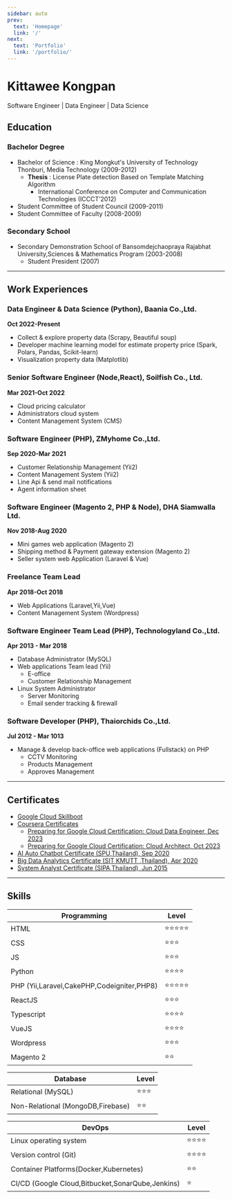 ```yaml
---
sidebar: auto
prev:
  text: 'Homepage'
  link: '/'
next:
  text: 'Portfolio'
  link: '/portfolio/'
---
```

# Kittawee Kongpan
Software Engineer | Data Engineer | Data Science

## Education

### Bachelor Degree
- Bachelor of Science : King Mongkut's University of Technology Thonburi, Media Technology (2009-2012)
  - **Thesis** : License Plate detection Based on Template Matching Algorithm
    - International Conference on Computer and Communication Technologies (ICCCT’2012)
- Student Committee of Student Council (2009-2011)
- Student Committee of Faculty (2008-2009)

### Secondary School
- Secondary Demonstration School of Bansomdejchaopraya Rajabhat University,Sciences & Mathematics Program (2003-2008)
    - Student President (2007)

----------------------------------------------------------------

## Work Experiences

### Data Engineer & Data Science (Python), Baania Co.,Ltd.
**Oct 2022-Present**

- Collect & explore property data (Scrapy, Beautiful soup)
- Developer machine learning model for estimate property price (Spark, Polars, Pandas, Scikit-learn)
- Visualization property data (Matplotlib)

### Senior Software Engineer (Node,React), Soilfish Co., Ltd.
**Mar 2021-Oct 2022**

- Cloud pricing calculator
- Administrators cloud system
- Content Management System (CMS)

### Software Engineer (PHP), ZMyhome Co.,Ltd.
**Sep 2020-Mar 2021**

- Customer Relationship Management (Yii2)
- Content Management System (Yii2)
- Line Api & send mail notifications
- Agent information sheet

### Software Engineer (Magento 2, PHP & Node), DHA Siamwalla Ltd.
**Nov 2018-Aug 2020**

- Mini games web application (Magento 2)
- Shipping method & Payment gateway extension (Magento 2)
- Seller system web Application (Laravel & Vue)

### Freelance Team Lead
**Apr 2018-Oct 2018**

- Web Applications (Laravel,Yii,Vue)
- Content Management System (Wordpress)

### Software Engineer Team Lead (PHP), Technologyland Co.,Ltd.
**Apr 2013 - Mar 2018**

- Database Administrator (MySQL)
- Web applications Team lead (Yii)
    - E-office
    - Customer Relationship Management
- Linux System Administrator
    - Server Monitoring
    - Email sender tracking & firewall

### Software Developer (PHP), Thaiorchids Co.,Ltd.
**Jul 2012 - Mar 1013**

- Manage & develop back-office web applications (Fullstack) on PHP
    - CCTV Monitoring
    - Products Management
    - Approves Management

----------------------------------------------------------------

## Certificates

- [Google Cloud Skillboot](https://www.cloudskillsboost.google/public_profiles/cdd5d465-cc8a-49ab-9368-9be21c2d8569)
- [Coursera Certificates](https://www.coursera.org/user/8ce46ab5a5f2b84264bbedb51bfac4fd)
  - [Preparing for Google Cloud Certification: Cloud Data Engineer, Dec 2023](https://www.coursera.org/account/accomplishments/specialization/RKHVBD92QSS2)
  - [Preparing for Google Cloud Certification: Cloud Architect, Oct 2023](https://www.coursera.org/account/accomplishments/specialization/945Q7YE77PTM)
- [AI Auto Chatbot Certificate (SPU,Thailand), Sep 2020](03-ai-auto-chatbot-certificate/)
- [Big Data Analytics Certificate (SIT KMUTT ,Thailand), Apr 2020](02-big-data-certificate/)
- [System Analyst  Certificate (SIPA,Thailand), Jun 2015](01-system-analyst-certificate/)

----------------------------------------------------------------

## Skills
| Programming                                | Level                          |
| ------------------------------------------ | ------------------------------ |
| HTML                                       | :star::star::star::star::star: |
| CSS                                        | :star::star::star:             |
| JS                                         | :star::star::star:             |
| Python                                     | :star::star::star::star:       |
| PHP (Yii,Laravel,CakePHP,Codeigniter,PHP8) | :star::star::star::star::star: |
| ReactJS                                    | :star::star::star:             |
| Typescript                                 | :star::star::star::star:       |
| VueJS                                      | :star::star::star::star:       |
| Wordpress                                  | :star::star::star:             |
| Magento 2                                  | :star::star:                   |

| Database                       | Level              |
| --------------------------------- | ------------------ |
| Relational (MySQL)                | :star::star::star: |
| Non-Relational (MongoDB,Firebase) | :star::star:       |



| DevOps                                           | Level                    |
| ------------------------------------------------ | ------------------------ |
| Linux operating system                           | :star::star::star::star: |
| Version control (Git)                            | :star::star::star::star: |
| Container Platforms(Docker,Kubernetes)           | :star::star:             |
| CI/CD (Google Cloud,Bitbucket,SonarQube,Jenkins) | :star:                   |
